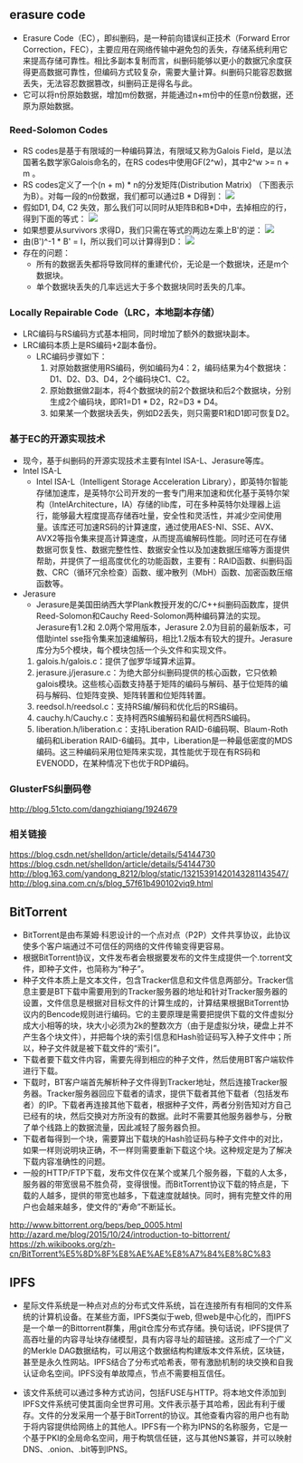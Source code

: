 ## erasure code 
- Erasure Code（EC），即纠删码，是一种前向错误纠正技术（Forward Error Correction，FEC），主要应用在网络传输中避免包的丢失，存储系统利用它来提高存储可靠性。相比多副本复制而言，纠删码能够以更小的数据冗余度获得更高数据可靠性，但编码方式较复杂，需要大量计算。纠删码只能容忍数据丢失，无法容忍数据篡改，纠删码正是得名与此。 
- 它可以将n份原始数据，增加m份数据，并能通过n+m份中的任意n份数据，还原为原始数据。
### Reed-Solomon Codes
- RS codes是基于有限域的一种编码算法，有限域又称为Galois Field，是以法国著名数学家Galois命名的，在RS codes中使用GF(2^w)，其中2^w >= n + m 。
- RS codes定义了一个(n + m) * n的分发矩阵(Distribution Matrix) （下图表示为B）。对每一段的n份数据，我们都可以通过B * D得到：
![](./RS_code1.png)
- 假如D1, D4, C2 失效，那么我们可以同时从矩阵B和B*D中，去掉相应的行，得到下面的等式：
![](./RS_code2.png)
- 如果想要从survivors 求得D，我们只需在等式的两边左乘上B'的逆：
![](./RS_code3.png)
- 由(B')^-1 * B' = I，所以我们可以计算得到D：
![](./RS_code4.png)
- 存在的问题：
    - 所有的数据丢失都将导致同样的重建代价，无论是一个数据块，还是m个数据块。
    - 单个数据块丢失的几率远远大于多个数据块同时丢失的几率。

### Locally Repairable Code（LRC，本地副本存储）
- LRC编码与RS编码方式基本相同，同时增加了额外的数据块副本。
- LRC编码本质上是RS编码+2副本备份。
    - LRC编码步骤如下：
        1. 对原始数据使用RS编码，例如编码为4：2，编码结果为4个数据块：D1、D2、D3、D4，2个编码块C1、C2。
        2. 原始数据做2副本，将4个数据块的前2个数据块和后2个数据块，分别生成2个编码块，即R1=D1 * D2，R2=D3 * D4。
        3. 如果某一个数据块丢失，例如D2丢失，则只需要R1和D1即可恢复D2。

### 基于EC的开源实现技术
- 现今，基于纠删码的开源实现技术主要有Intel ISA-L、Jerasure等库。 
- Intel ISA-L
    - Intel ISA-L（Intelligent Storage Acceleration Library），即英特尔智能存储加速库，是英特尔公司开发的一套专门用来加速和优化基于英特尔架构（IntelArchitecture，IA）存储的lib库，可在多种英特尔处理器上运行，能够最大程度提高存储吞吐量，安全性和灵活性，并减少空间使用量。该库还可加速RS码的计算速度，通过使用AES-NI、SSE、AVX、AVX2等指令集来提高计算速度，从而提高编解码性能。同时还可在存储数据可恢复性、数据完整性性、数据安全性以及加速数据压缩等方面提供帮助，并提供了一组高度优化的功能函数，主要有：RAID函数、纠删码函数、CRC（循环冗余检查）函数、缓冲散列（MbH）函数、加密函数压缩函数等。
- Jerasure
    - Jerasure是美国田纳西大学Plank教授开发的C/C++纠删码函数库，提供Reed-Solomon和Cauchy Reed-Solomon两种编码算法的实现。Jerasure有1.2和 2.0两个常用版本，Jerasure 2.0为目前的最新版本，可借助intel sse指令集来加速编解码，相比1.2版本有较大的提升。Jerasure库分为5个模块，每个模块包括一个头文件和实现文件。
    1. galois.h/galois.c：提供了伽罗华域算术运算。
    2. jerasure.j/jerasure.c：为绝大部分纠删码提供的核心函数，它只依赖galois模块。这些核心函数支持基于矩阵的编码与解码、基于位矩阵的编码与解码、位矩阵变换、矩阵转置和位矩阵转置。
    3. reedsol.h/reedsol.c：支持RS编/解码和优化后的RS编码。
    4. cauchy.h/Cauchy.c：支持柯西RS编解码和最优柯西RS编码。
    5. liberation.h/liberation.c：支持Liberation RAID-6编码啊、Blaum-Roth编码和Liberation RAID-6编码。其中，Liberation是一种最低密度的MDS编码。这三种编码采用位矩阵来实现，其性能优于现在有RS码和EVENODD，在某种情况下也优于RDP编码。

### GlusterFS纠删码卷
http://blog.51cto.com/dangzhiqiang/1924679

### 相关链接
https://blog.csdn.net/shelldon/article/details/54144730
https://blog.csdn.net/shelldon/article/details/54144730
http://blog.163.com/yandong_8212/blog/static/13215391420143281143547/
http://blog.sina.com.cn/s/blog_57f61b490102viq9.html

## BitTorrent
- BitTorrent是由布莱姆·科恩设计的一个点对点（P2P）文件共享协议，此协议使多个客户端通过不可信任的网络的文件传输变得更容易。 
- 根据BitTorrent协议，文件发布者会根据要发布的文件生成提供一个.torrent文件，即种子文件，也简称为“种子”。
- 种子文件本质上是文本文件，包含Tracker信息和文件信息两部分。Tracker信息主要是BT下载中需要用到的Tracker服务器的地址和针对Tracker服务器的设置，文件信息是根据对目标文件的计算生成的，计算结果根据BitTorrent协议内的Bencode规则进行编码。它的主要原理是需要把提供下载的文件虚拟分成大小相等的块，块大小必须为2k的整数次方（由于是虚拟分块，硬盘上并不产生各个块文件），并把每个块的索引信息和Hash验证码写入种子文件中；所以，种子文件就是被下载文件的“索引”。
- 下载者要下载文件内容，需要先得到相应的种子文件，然后使用BT客户端软件进行下载。
- 下载时，BT客户端首先解析种子文件得到Tracker地址，然后连接Tracker服务器。Tracker服务器回应下载者的请求，提供下载者其他下载者（包括发布者）的IP。下载者再连接其他下载者，根据种子文件，两者分别告知对方自己已经有的块，然后交换对方所没有的数据。此时不需要其他服务器参与，分散了单个线路上的数据流量，因此减轻了服务器负担。
- 下载者每得到一个块，需要算出下载块的Hash验证码与种子文件中的对比，如果一样则说明块正确，不一样则需要重新下载这个块。这种规定是为了解决下载内容准确性的问题。
- 一般的HTTP/FTP下载，发布文件仅在某个或某几个服务器，下载的人太多，服务器的带宽很易不胜负荷，变得很慢。而BitTorrent协议下载的特点是，下载的人越多，提供的带宽也越多，下载速度就越快。同时，拥有完整文件的用户也会越来越多，使文件的“寿命”不断延长。

http://www.bittorrent.org/beps/bep_0005.html
http://azard.me/blog/2015/10/24/introduction-to-bittorrent/
https://zh.wikibooks.org/zh-cn/BitTorrent%E5%8D%8F%E8%AE%AE%E8%A7%84%E8%8C%83

## IPFS
- 星际文件系统是一种点对点的分布式文件系统，旨在连接所有有相同的文件系统的计算机设备。在某些方面，IPFS类似于web, 但web是中心化的，而IPFS是一个单一的Bittorrent群集，用git仓库分布式存储。换句话说，IPFS提供了高吞吐量的内容寻址块存储模型，具有内容寻址的超链接。这形成了一个广义的Merkle DAG数据结构，可以用这个数据结构构建版本文件系统，区块链，甚至是永久性网站。IPFS结合了分布式哈希表，带有激励机制的块交换和自我认证命名空间。IPFS没有单故障点，节点不需要相互信任。

- 该文件系统可以通过多种方式访问，包括FUSE与HTTP。将本地文件添加到IPFS文件系统可使其面向全世界可用。文件表示基于其哈希，因此有利于缓存。文件的分发采用一个基于BitTorrent的协议。其他查看内容的用户也有助于将内容提供给网络上的其他人。IPFS有一个称为IPNS的名称服务，它是一个基于PKI的全局命名空间，用于构筑信任链，这与其他NS兼容，并可以映射DNS、.onion、.bit等到IPNS。